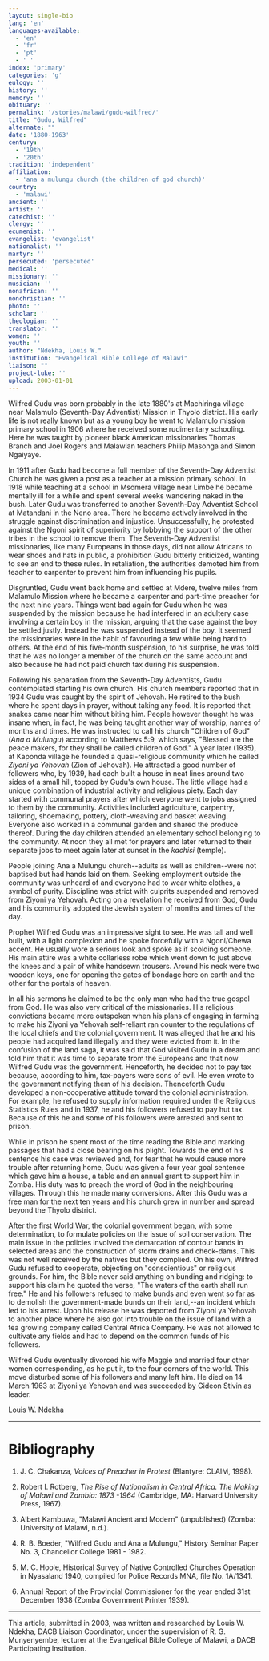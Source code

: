 ```yaml
---
layout: single-bio
lang: 'en'
languages-available:
  - 'en'
  - 'fr'
  - 'pt'
  - ' '
index: 'primary'
categories: 'g'
eulogy: ''
history: ''
memory: ''
obituary: ''
permalink: '/stories/malawi/gudu-wilfred/'
title: "Gudu, Wilfred"
alternate: ""
date: '1880-1963'
century:
  - '19th'
  - '20th'
tradition: 'independent'
affiliation:
  - 'ana a mulungu church (the children of god church)'
country:
  - 'malawi'
ancient: ''
artist: ''
catechist: ''
clergy: ''
ecumenist: ''
evangelist: 'evangelist'
nationalist: ''
martyr: ''
persecuted: 'persecuted'
medical: ''
missionary: ''
musician: ''
nonafrican: ''
nonchristian: ''
photo: ''
scholar: ''
theologian: ''
translator: ''
women: ''
youth: ''
author: "Ndekha, Louis W."
institution: "Evangelical Bible College of Malawi"
liaison: ""
project-luke: ''
upload: 2003-01-01
---
```




Wilfred Gudu was born probably in the late 1880's at Machiringa village near
Malamulo (Seventh-Day Adventist) Mission in Thyolo district. His early life is not really
known but as a young boy he went to Malamulo mission primary school in 1906 where he received some rudimentary schooling. Here he was taught by pioneer black American missionaries Thomas Branch and Joel Rogers and Malawian teachers Philip Masonga and Simon Ngaiyaye.

In 1911 after Gudu had become a full member of the Seventh-Day Adventist Church he was given a post as a teacher at a mission primary school. In 1918 while teaching at a school in Msomera village near Limbe he became mentally ill for a while and spent several weeks wandering naked in the bush. Later Gudu was transferred to another Seventh-Day Adventist School at Matandani in the Neno area. There he became actively involved in the struggle against discrimination and injustice. Unsuccessfully, he protested against the Ngoni spirit of superiority by lobbying the support of the other tribes in the school to remove them. The Seventh-Day Adventist missionaries, like many Europeans in those days, did not allow Africans to wear shoes and hats in public, a prohibition Gudu bitterly criticized, wanting to see an end to these rules. In retaliation, the authorities demoted him from teacher to carpenter to prevent him from influencing his pupils.

Disgruntled, Gudu went back home and settled at Mdere, twelve miles from Malamulo Mission where he became a carpenter and part-time preacher for the next nine years. Things went bad again for Gudu when he was suspended by the mission because he had interfered in an adultery case involving a certain boy in the mission, arguing that the case against the boy be settled justly.  Instead he was suspended instead of the boy. It seemed the missionaries were in the habit of favouring a few while being hard to others. At the end of his five-month suspension, to his surprise, he was told that he was no longer a member of the church on the same account and also because he had not paid church tax during his suspension.

Following his separation from the Seventh-Day Adventists, Gudu contemplated starting his own church. His church members reported that in 1934 Gudu was caught by the spirit of Jehovah. He retired to the bush where he spent days in prayer, without taking any food. It is reported that snakes came near him without biting him. People however thought he was insane when, in fact, he was being taught another way of worship, names of months and times. He was instructed to call his church "Children of God" (*Ana a
Mulungu*) according to Matthews 5:9, which says, "Blessed are the peace makers, for they shall be called children of God."  A year later (1935), at Kaponda village he founded a quasi-religious community which he called *Ziyoni ya Yehovah* (Zion of Jehovah). He attracted a good number of followers who, by 1939, had each built a house in neat lines around two sides of a small hill, topped by Gudu's own house. The little village had a unique combination of industrial activity and religious piety. Each day started with communal prayers after which everyone went to jobs assigned to them by the community. Activities included agriculture, carpentry, tailoring, shoemaking, pottery, cloth-weaving and basket weaving.  Everyone also worked in a communal garden and shared the produce thereof. During the day children attended an elementary school belonging to the community. At noon they all met for prayers and later returned to their separate jobs to meet again later at sunset in the *kachisi* (temple).

People joining Ana a Mulungu church--adults as well as children--were not baptised but had hands laid on them. Seeking employment outside the community was unheard of and everyone had to wear white clothes, a symbol of purity. Discipline was strict with culprits suspended and removed from Ziyoni ya Yehovah. Acting on a revelation he received from God, Gudu and his community adopted the Jewish system of months and times of the day.

Prophet Wilfred Gudu was an impressive sight to see. He was tall and well built, with a light complexion and he spoke forcefully with a Ngoni/Chewa accent. He usually wore a serious look and spoke as if scolding someone. His main attire was a white collarless robe which went down to just above the knees and a pair of white handsewn trousers. Around his neck were two wooden keys, one for opening the gates of bondage here on earth and the other for the portals of heaven.

In all his sermons he claimed to be the only man who had the true gospel from God. He was also very critical of the missionaries. His religious convictions became more outspoken when his plans of engaging in farming to make his Ziyoni ya Yehovah self-reliant ran counter to the regulations of the local chiefs and the colonial government. It was alleged that he and his people had acquired land illegally and they were evicted from it. In the confusion of the land saga, it was said that God visited Gudu in a dream and told him that it was time to separate from the Europeans and that now Wilfred Gudu was the government. Henceforth, he decided not to pay tax because, according to him, tax-payers were sons of evil. He even wrote to the government notifying them of his decision. Thenceforth Gudu developed a non-cooperative attitude toward the colonial administration. For example, he  refused to supply information required under the Religious Statistics Rules and in 1937, he and his followers refused to pay hut tax. Because of this he and some of his followers were arrested and sent to  prison.

While in prison he spent most of the time reading the Bible and marking passages that had a close bearing on his plight. Towards the end of his sentence his case was reviewed and, for fear that he would cause more trouble after returning home, Gudu was given a four year goal sentence which gave him a house, a table and an annual grant to support him in Zomba. His duty was to preach the word of God in the neighbouring villages. Through this he made many conversions. After this Gudu was a free man for the next ten years and his church grew in number and spread beyond the Thyolo district.

After the first World War, the colonial government began, with some determination, to formulate policies on the issue of soil conservation. The main issue in the policies involved the demarcation of contour bands in selected areas and the construction of storm drains and check-dams. This was not well received by the natives but they complied. On his own, Wilfred Gudu refused to cooperate, objecting on "conscientious" or religious grounds. For him, the Bible  never said anything on bunding and ridging: to support his claim he quoted the verse, "The waters of the earth shall run free." He and his followers  refused to make bunds and even went so far as to demolish the government-made bunds on their land,--an incident which led to his arrest.  Upon his release he was deported from Ziyoni ya Yehovah to another place where he also got into trouble on the issue of land with a tea growing company called Central Africa Company. He was not allowed to cultivate any fields and had to depend on the common funds of his followers.

Wilfred Gudu eventually divorced his wife Maggie and married four other women corresponding, as he put it, to the four corners of the world. This move disturbed some of his followers and many left him. He died on 14 March 1963 at Ziyoni ya Yehovah and was succeeded by Gideon Stivin as leader.

Louis W. Ndekha

---

# Bibliography

1. J. C. Chakanza, *Voices of Preacher in Protest* (Blantyre: CLAIM, 1998).

2. Robert I. Rotberg, *The Rise of Nationalism in Central Africa. The Making of Malawi and Zambia: 1873 -1964* (Cambridge, MA: Harvard University Press, 1967).

3. Albert Kambuwa,  "Malawi Ancient and Modern" (unpublished) (Zomba:  University of Malawi, n.d.).

4. R. B. Boeder, "Wilfred Gudu and Ana a Mulungu," History Seminar Paper No. 3, Chancellor College 1981 - 1982.

5. M. C. Hoole, Historical Survey of Native Controlled Churches Operation in Nyasaland 1940, compiled for Police Records MNA, file No. 1A/1341.

6. Annual Report of the Provincial Commissioner for the year ended 31st December
1938 (Zomba Government Printer 1939).

---

This article, submitted in 2003, was written and researched by Louis W. Ndekha, DACB Liaison Coordinator, under the supervision of R. G. Munyenyembe, lecturer at the Evangelical Bible College of Malawi, a DACB Participating Institution.
